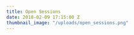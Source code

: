 ```yaml
---
title: Open Sessions
date: 2018-02-09 17:15:00 Z
thumbnail_image: "/uploads/open_sessions.png"
---
```


